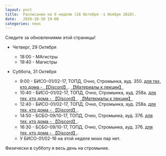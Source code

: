 ```yaml
---
layout: post
title:  Расписание на 9 неделю (26 Октября -1 Ноября 2020).
date:   2020-10-30 19-00
categories: news
---
```


Следите за обновлениями этой страницы!

* Четверг, 29 Октября
  * 18:00 - МАгистры
  * 19:40 - Магистры

* Суббота, 31 Октября
  * 9:00  - БИСО-01/02-17, ТОПД,  Очно, Стромынка, ауд. 350.  [для тех, кто дома - 【Discord】](https://discord.gg/JRaN4AU).  [【Материалы к лекции】](https://colab.research.google.com/drive/1OBXQAkgk2PUJKLw3SK63KU57nl11fhFh?usp=sharing)
  * 10:40 - БИСО-01/02-17, ТОПД,  Очно, Стромынка, ауд. 258а. [для тех, кто дома - 【Discord】](https://discord.gg/JRaN4AU). [【Материалы к лекции】](https://colab.research.google.com/drive/1QS_6GqOooF9loKtvwPH161vKb9xKWimW?usp=sharing)
  * 12:40 - БИСО-01/02-17, ТОПД,  Очно, Стромынка, ауд. 258а. [для тех, кто дома - 【Discord】](https://discord.gg/JRaN4AU).
  * 14:50 - БСБО-09/10-17, ТОПД,  Очно, Стромынка, ауд. 376.  [для тех, кто дома - 【Discord】](https://discord.gg/V8ZUrmc).
  * 16:30 - БСБО-09/10-17, ТОПД,  Очно, Стромынка, ауд. 376.  [для тех, кто дома - 【Discord】](https://discord.gg/V8ZUrmc).
  * У БИСО-01/02-16 на этой неделе моих пар нет.

Физически в субботу я весь день на стромынке.


